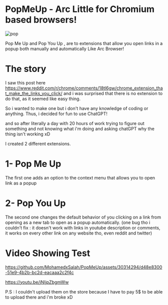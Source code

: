 # PopMeUp - Arc Little for Chromium based browsers!
![pop](https://github.com/MohamedxSalah/PopMeUp/assets/30314294/1fc32c13-a137-4569-a316-454df8ad1b9e)

Pop Me Up and Pop You Up ,  are to extensions that allow you open links in a popup both manually and automatically Like Arc Browser!

# The story
I saw this post here https://www.reddit.com/r/chrome/comments/18tl6gw/chrome_extension_that_make_the_links_you_click/ 
and i was surprised that there is no extension to do that, as it seemed like easy thing. 

So i wanted to make one but i don't have any knowledge of coding or anything. 
Thus, i decided for fun to use ChatGPT! 

and so after literally a day with 20 hours of work trying to figure out something and not knowing what i'm doing and asking chatGPT why the thing isn't working xD

I created 2 different extensions.

# 1- Pop Me Up
The first one adds an option to the context menu that allows you to open link as a popup

# 2- Pop You Up
The second one changes the default behavior of you clicking on a link from opening as a new tab to open as a popup automatically. (one bug tho i couldn't fix : it doesn't work with links in youtube description or comments, it works on every other link on any website tho, even reddit and twitter) 

# Video Showing Test 

https://github.com/MohamedxSalah/PopMeUp/assets/30314294/d48e8300-51e9-4b2b-bc2d-eacaaa2c2f4c


https://youtu.be/jNIjpZbgmWw

P.S : I couldn't upload them on the store because I have to pay 5$ to be able to upload there and i'm broke xD
